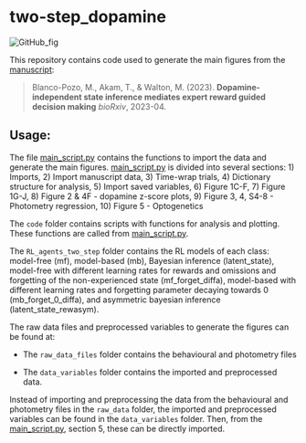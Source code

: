 # two-step_dopamine

![GitHub_fig](https://github.com/Mblancopozo/two-step_dopamine/assets/34422444/cddb99db-bba6-48c7-bb63-11274612d545)

This repository contains code used to generate the main figures from the [manuscript](https://www.biorxiv.org/content/10.1101/2021.06.25.449995v3):

> Blanco-Pozo, M., Akam, T., &  Walton, M. (2023).  **Dopamine-independent state inference mediates expert reward guided decision making**  *bioRxiv*, 2023-04.

## Usage:

The file [main_script.py](./main_script.py) contains the functions to import the data and generate the main figures.
[main_script.py](./main_script.py) is divided into several sections: 1) Imports, 2) Import manuscript data, 3) Time-wrap trials, 4) Dictionary structure for analysis, 5) Import saved variables, 6) Figure 1C-F, 7) Figure 1G-J, 8) Figure 2 & 4F - dopamine z-score plots, 9) Figure 3, 4, S4-8 - Photometry regression, 10) Figure 5 - Optogenetics

The `code` folder contains scripts with functions for analysis and plotting. These functions are called from [main_script.py](./main_script.py).

The `RL_agents_two_step` folder contains the RL models of each class: model-free (mf), model-based (mb), Bayesian inference (latent_state), model-free with different learning rates for rewards and omissions and forgetting of the non-experienced state (mf_forget_diffa), model-based with different learning rates and forgetting parameter decaying towards 0 (mb_forget_0_diffa), and asymmetric bayesian inference (latent_state_rewasym).

The raw data files and preprocessed variables to generate the figures can be found at: 

- The `raw_data_files` folder contains the behavioural and photometry files

- The `data_variables` folder contains the imported and preprocessed data. 


Instead of importing and preprocessing the data from the behavioural and photometry files in the `raw_data` folder, the imported and preprocessed variables can be found in the `data_variables` folder. Then, from the [main_script.py](./main_script.py), section 5, these can be directly imported.
